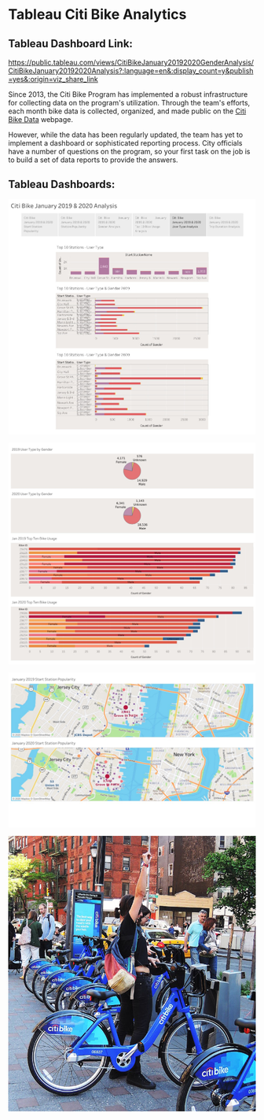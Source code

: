 # Tableau Citi Bike Analytics

## Tableau Dashboard Link:
https://public.tableau.com/views/CitiBikeJanuary20192020GenderAnalysis/CitiBikeJanuary20192020Analysis?:language=en&:display_count=y&publish=yes&:origin=viz_share_link


Since 2013, the Citi Bike Program has implemented a robust infrastructure for collecting data on the program's utilization. Through the team's efforts, each month bike data is collected, organized, and made public on the [Citi Bike Data](https://www.citibikenyc.com/system-data) webpage.

However, while the data has been regularly updated, the team has yet to implement a dashboard or sophisticated reporting process. City officials have a number of questions on the program, so your first task on the job is to build a set of data reports to provide the answers.

## Tableau Dashboards:

![Citi-Bikes](Images/UserType.jpg)

![Citi-Bikes](Images/GenderAnalysis.jpg)

![Citi-Bikes](Images/Map.jpg)

![Citi-Bikes](Images/citi-bike-station-bikes.jpg)

